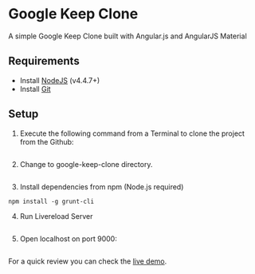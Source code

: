 # Google Keep Clone
A simple Google Keep Clone built with Angular.js and AngularJS Material

## Requirements
- Install [NodeJS](https://nodejs.org/en/) (v4.4.7+)
- Install [Git](https://git-scm.com/downloads)

## Setup
1. Execute the following command from a Terminal to clone the project from the Github:
```git clone https://github.com/jorgeruvalcaba/google-keep-clone.git
```

2. Change to google-keep-clone directory.
```cd google-keep-clone
```

3. Install dependencies from npm (Node.js required)
```npm install
npm install -g grunt-cli
```

4. Run Livereload Server
```grunt
```

5. Open localhost on port 9000:
```http://localhost:9000/
```

For a quick review you can check the [live demo](https://codepen.io/jorgeruvalcaba/full/qXdbbv/).
